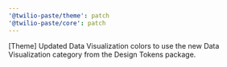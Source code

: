 ```yaml
---
'@twilio-paste/theme': patch
'@twilio-paste/core': patch
---
```


[Theme] Updated Data Visualization colors to use the new Data Visualization category from the Design Tokens package.
